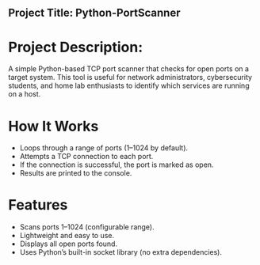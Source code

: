 ## Project Title: Python-PortScanner ##

# Project Description:

A simple Python-based TCP port scanner that checks for open ports on a target system. This tool is useful for network administrators, cybersecurity students, and home lab enthusiasts to identify which services are 
running on a host.  

# How It Works

- Loops through a range of ports (1–1024 by default).
- Attempts a TCP connection to each port.
- If the connection is successful, the port is marked as open.
- Results are printed to the console.

# Features

- Scans ports 1–1024 (configurable range).
- Lightweight and easy to use.
- Displays all open ports found.
- Uses Python’s built-in socket library (no extra dependencies).



